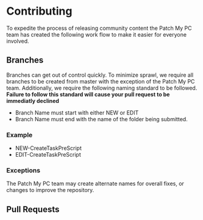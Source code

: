 # Contributing

To expedite the process of releasing community content the Patch My PC team has created the following work flow to make it easier for everyone involved.

## Branches

Branches can get out of control quickly. To minimize sprawl, we require all branches to be created from master with the exception of the Patch My PC team. Additionally, we require the following naming standard to be followed. **Failure to follow this standard will cause your pull request to be immediatly declined**

- Branch Name must start with either NEW or EDIT
- Branch Name must end with the name of the folder being submitted.

### Example

- NEW-CreateTaskPreScript
- EDIT-CreateTaskPreScript

### Exceptions

The Patch My PC team may create alternate names for overall fixes, or changes to improve the repository.

## Pull Requests


